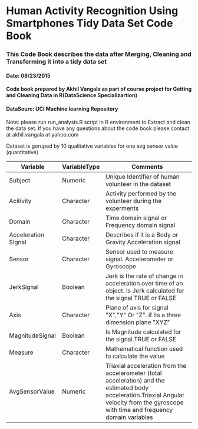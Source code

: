 Human Activity Recognition Using Smartphones Tidy Data Set Code Book
=====================================================
### This Code Book describes the data after Merging, Cleaning and Transforming it into a tidy data set
#### Date: 08/23/2015
#### Code book prepared by Akhil Vangala as part of course project for Getting and Cleaning Data in R(DataScience Specializartion)
#### DataSourc: UCI Machine learning Repository
Note: please run run_analysis.R script in R environment to Extract and clean the data set.
If you have any questions about the code book please contact at akhil.vangala at yahoo.com

Dataset is goruped by 10 qualitative variables for one avg sensor value (quantitative)

|Variable               | VariableType 	|Comments                                                                                                           	|
|---------------------	|---------------	|--------------------------------------------------------------------------------------------------------------------	|
| Subject             	|   Numeric      	| Unique Identifier of  human volunteer in the dataset                                                                       	|
| Acitivity           	|   Character   	| Activity performed by the volunteer during the experments                                                          	|
| Domain              	|   Character   	| Time domain signal or Frequency domain signal                                                                      	|
| Acceleration Signal 	|   Character   	| Describes if it is a Body or Gravity Acceleration signal                                                           	|
| Sensor              	|   Character   	| Sensor used to measure signal. Accelerometer or Gyroscope                                                          	|
| JerkSignal          	|   Boolean     	| Jerk is the rate of change in acceleration over time of an object. Is Jerk calculated for the signal TRUE or FALSE 	|
| Axis                	|   Character   	| Plane of axis for signal "X","Y" Or "Z". if its a three dimension plane "XYZ"                                      	|
| MagnitudeSignal     	|   Boolean     	| Is Magnitude calculated for the signal.TRUE or FALSE                                                               	|
| Measure             	|   Character   	| Mathematical function used to calculate the value                                                                  	|
| AvgSensorValue        |   Numeric       | Triaxial acceleration from the accelerometer (total acceleration) and the estimated body acceleration.Triaxial Angular velocity from the gyroscope with time and frequency domain variables
